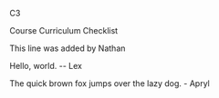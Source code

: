 C3


 Course Curriculum Checklist



This line was added by Nathan

Hello, world. -- Lex

The quick brown fox jumps over the lazy dog. - Apryl
